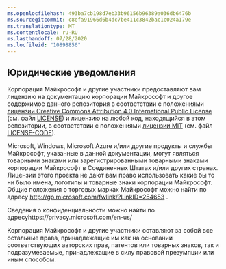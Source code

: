 ```yaml
---
ms.openlocfilehash: 493ba7cb198d7eb33b96156b96389a036db6476b
ms.sourcegitcommit: c8efa91966d6b4dc7be411c3842bac1c024a179e
ms.translationtype: MT
ms.contentlocale: ru-RU
ms.lasthandoff: 07/28/2020
ms.locfileid: "10898856"
---
```

## Юридические уведомления
Корпорация Майкрософт и другие участники предоставляют вам лицензию на документацию корпорации Майкрософт и другое содержимое данного репозитория в соответствии с положениями [лицензии Creative Commons Attribution 4.0 International Public License](https://creativecommons.org/licenses/by/4.0/legalcode) (см. файл [LICENSE](LICENSE)) и лицензию на любой код, находящийся в этом репозитории, в соответствии с положениями [лицензии MIT](https://opensource.org/licenses/MIT) (см. файл [LICENSE-CODE](LICENSE-CODE)).

Microsoft, Windows, Microsoft Azure и/или другие продукты и службы Майкрософт, указанные в данной документации, могут являться товарными знаками или зарегистрированными товарными знаками корпорации Майкрософт в Соединенных Штатах и/или других странах.
Лицензии этого проекта не дают вам право использовать какие бы то ни было имена, логотипы и товарные знаки корпорации Майкрософт.
Общие положения о торговых марках Майкрософт можно найти по адресу http://go.microsoft.com/fwlink/?LinkID=254653 .

Сведения о конфиденциальности можно найти по адресуhttps://privacy.microsoft.com/en-us/

Корпорация Майкрософт и другие участники оставляют за собой все остальные права, принадлежащие им как на основании соответствующих авторских прав, патентов или товарных знаков, так и подразумеваемые, принадлежащие в силу правовой презумпции или иным способом.
